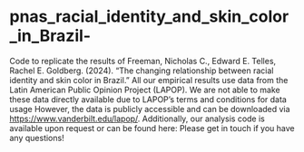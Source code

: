 # pnas_racial_identity_and_skin_color_in_Brazil-
Code to replicate the results of Freeman, Nicholas C., Edward E. Telles, Rachel E. Goldberg. (2024). “The changing relationship between racial identity and skin color in Brazil.”
All our empirical results use data from the Latin American Public Opinion Project (LAPOP). We are not able to make these data directly available due to LAPOP’s terms and conditions for data usage However, the data is publicly accessible and can be downloaded via https://www.vanderbilt.edu/lapop/. Additionally, our analysis code is available upon request or can be found here: 
Please get in touch if you have any questions! 
